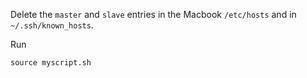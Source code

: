Delete the `master` and `slave` entries in the Macbook `/etc/hosts` and in
`~/.ssh/known_hosts`.

Run

    source myscript.sh
